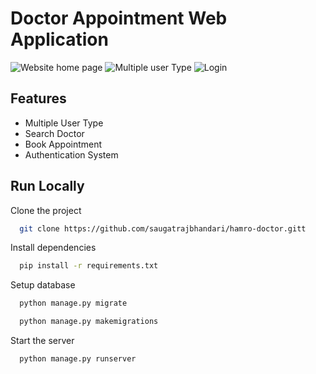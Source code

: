 # Doctor Appointment Web Application

![Website home page](https://i.ibb.co/ySR48n9/brave-Ykzv-VAn-AF4.png)
![Multiple user Type](https://i.ibb.co/1zsnb8d/brave-5-Xdmb-WKgsy.png)
![Login](https://i.ibb.co/23snJKv/brave-I3-OPc9-M4-D3.png)

## Features

- Multiple User Type
- Search Doctor
- Book Appointment
- Authentication System

## Run Locally

Clone the project

```bash
  git clone https://github.com/saugatrajbhandari/hamro-doctor.gitt
```

Install dependencies

```bash
  pip install -r requirements.txt
```

Setup database

```bash
  python manage.py migrate
```
```bash
  python manage.py makemigrations
```

Start the server

```bash
  python manage.py runserver
```

